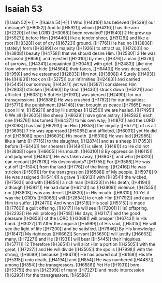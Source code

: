 # Isaiah 53
[[Isaiah 52|←]] • [[Isaiah 54|→]]
1 Who [[H4310]] has believed [[H539]] our message? [[H8052]] And to [[H5921]] whom [[H4310]] has the arm [[H2220]] of the LORD [[H3068]] been revealed? [[H1540]] 
2 He grew up [[H5927]] before Him [[H6440]] like a tender shoot, [[H3126]] and like a root [[H8328]] out of dry [[H6723]] ground. [[H776]] He had no [[H3808]] [stately] form [[H8389]] or majesty [[H1926]] to attract us, [[H7200]] no [[H3808]] beauty [[H4758]] that we should desire Him. [[H2530]] 
3 He was despised [[H959]] and rejected [[H2310]] by men, [[H376]] a man [[H376]] of sorrows, [[H4341]] acquainted [[H3045]] with grief. [[H2483]] Like one from whom men hide [[H4564]] their faces, [[H6440]] He was despised, [[H959]] and we esteemed [[H2803]] Him not. [[H3808]] 
4 Surely [[H403]] He [[H1931]] took on [[H5375]] our infirmities [[H2483]] and carried [[H5445]] our sorrows; [[H4341]] yet we [[H587]] considered Him [[H2803]] stricken [[H5060]] by God, [[H430]] struck down [[H5221]] and afflicted. [[H6031]] 
5 But He [[H1931]] was pierced [[H2490]] for our transgressions, [[H6588]] He was crushed [[H1792]] for our iniquities; [[H5771]] the punishment [[H4148]] that brought us peace [[H7965]] was upon Him, [[H5921]] and by His stripes [[H2250]] we are healed. [[H7495]] 
6 We all [[H3605]] like sheep [[H6629]] have gone astray, [[H8582]] each one [[H376]] has turned [[H6437]] to his own way; [[H1870]] and the LORD [[H3068]] has laid [[H6293]] on Him [[H853]] the iniquity [[H5771]] of us all. [[H3605]] 
7 He was oppressed [[H5065]] and afflicted, [[H6031]] yet He did not [[H3808]] open [[H6605]] His mouth. [[H6310]] He was led [[H2986]] like a lamb [[H7716]] to the slaughter, [[H2874]] and as a sheep [[H7353]] before [[H6440]] her shearers [[H1494]] is silent, [[H481]] so He did not [[H3808]] open [[H6605]] His mouth. [[H6310]] 
8 By oppression [[H6115]] and judgment [[H4941]] He was taken away, [[H3947]] and who [[H4310]] can recount [[H7878]] His descendants? [[H1755]] For [[H3588]] He was cut off [[H1504]] from the land [[H776]] of the living; [[H2416]] He was stricken [[H5061]] for the transgression [[H6588]] of My people. [[H5971]] 
9 He was assigned [[H5414]] a grave [[H6913]] with [[H854]] the wicked, [[H7563]] and with [[H854]] a rich man [[H6223]] in His death, [[H4194]] although [[H5921]] He had done [[H6213]] no [[H3808]] violence, [[H2555]] nor [[H3808]] was any deceit [[H4820]] in His mouth. [[H6310]] 
10 Yet it was the LORD’s [[H3068]] will [[H2654]] to crush Him [[H1792]] and cause Him to suffer. [[H2470]] And when [[H518]] His soul [[H5315]] is made [[H7760]] a guilt offering, [[H817]] He will see [[H7200]] [His] offspring, [[H2233]] He will prolong [[H748]] His days, [[H3117]] and the good pleasure [[H2656]] of the LORD [[H3068]] will prosper [[H6743]] in His hand. [[H3027]] 
11 After the anguish [[H5999]] of His soul, [[H5315]] He will see the light of life [[H7200]] and be satisfied. [[H7646]] By His knowledge [[H1847]] My righteous [[H6662]] Servant [[H5650]] will justify [[H6663]] many, [[H7227]] and He [[H1931]] will bear [[H5445]] their iniquities. [[H5771]] 
12 Therefore [[H3651]] I will allot Him a portion [[H2505]] with the great, [[H7227]] and He will divide [[H2505]] the spoils [[H7998]] with the strong, [[H6099]] because [[H8478]] He has poured out [[H6168]] His life [[H5315]] unto death, [[H4194]] and [[H854]] He was numbered [[H4487]] among [[H854]] the transgressors. [[H6586]] Yet He [[H1931]] bore [[H5375]] the sin [[H2399]] of many [[H7227]] and made intercession [[H6293]] for the transgressors. [[H6586]] 
